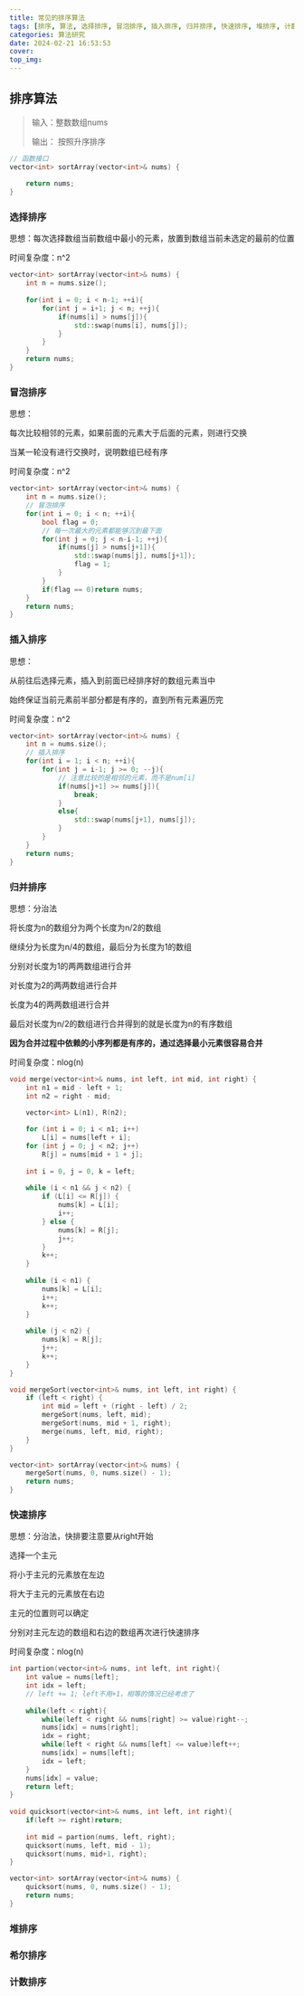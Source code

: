 ```yaml
---
title: 常见的排序算法
tags: [排序, 算法, 选择排序, 冒泡排序, 插入排序, 归并排序, 快速排序, 堆排序, 计数排序]
categories: 算法研究
date: 2024-02-21 16:53:53
cover:
top_img:
---
```

## 排序算法

> 输入：整数数组nums
>
> 输出： 按照升序排序

```C++
// 函数接口
vector<int> sortArray(vector<int>& nums) {
    
    return nums;
}
```

### 选择排序

思想：每次选择数组当前数组中最小的元素，放置到数组当前未选定的最前的位置

时间复杂度：n^2

```C++
vector<int> sortArray(vector<int>& nums) {
    int n = nums.size();
    
    for(int i = 0; i < n-1; ++i){
        for(int j = i+1; j < n; ++j){
            if(nums[i] > nums[j]){
                std::swap(nums[i], nums[j]);
            }
        }
    }
    return nums;
}
```



### 冒泡排序

思想：

每次比较相邻的元素，如果前面的元素大于后面的元素，则进行交换

当某一轮没有进行交换时，说明数组已经有序

时间复杂度：n^2

```c++
vector<int> sortArray(vector<int>& nums) {
    int n = nums.size();
    // 冒泡排序
    for(int i = 0; i < n; ++i){
        bool flag = 0;
        // 每一次最大的元素都能够沉到最下面
        for(int j = 0; j < n-i-1; ++j){
            if(nums[j] > nums[j+1]){
                std::swap(nums[j], nums[j+1]);
                flag = 1;
            }
        }
        if(flag == 0)return nums;
    }
    return nums;
}
```



### 插入排序

思想：

从前往后选择元素，插入到前面已经排序好的数组元素当中

始终保证当前元素前半部分都是有序的，直到所有元素遍历完

时间复杂度：n^2

```c++
vector<int> sortArray(vector<int>& nums) {
    int n = nums.size();
    // 插入排序
    for(int i = 1; i < n; ++i){
        for(int j = i-1; j >= 0; --j){
            // 注意比较的是相邻的元素，而不是num[i]
            if(nums[j+1] >= nums[j]){
                break;
            }
            else{
                std::swap(nums[j+1], nums[j]);
            }
        }
    }
    return nums;
}
```



### 归并排序

思想：分治法

将长度为n的数组分为两个长度为n/2的数组

继续分为长度为n/4的数组，最后分为长度为1的数组

分别对长度为1的两两数组进行合并

对长度为2的两两数组进行合并

长度为4的两两数组进行合并

最后对长度为n/2的数组进行合并得到的就是长度为n的有序数组

**因为合并过程中依赖的小序列都是有序的，通过选择最小元素很容易合并**

时间复杂度：nlog(n)

```c++
void merge(vector<int>& nums, int left, int mid, int right) {
    int n1 = mid - left + 1;
    int n2 = right - mid;

    vector<int> L(n1), R(n2);
    
    for (int i = 0; i < n1; i++)
        L[i] = nums[left + i];
    for (int j = 0; j < n2; j++)
        R[j] = nums[mid + 1 + j];
    
    int i = 0, j = 0, k = left;
    
    while (i < n1 && j < n2) {
        if (L[i] <= R[j]) {
            nums[k] = L[i];
            i++;
        } else {
            nums[k] = R[j];
            j++;
        }
        k++;
    }
    
    while (i < n1) {
        nums[k] = L[i];
        i++;
        k++;
    }
    
    while (j < n2) {
        nums[k] = R[j];
        j++;
        k++;
    }
}

void mergeSort(vector<int>& nums, int left, int right) {
    if (left < right) {
        int mid = left + (right - left) / 2;
        mergeSort(nums, left, mid);
        mergeSort(nums, mid + 1, right);
        merge(nums, left, mid, right);
    }
}

vector<int> sortArray(vector<int>& nums) {
    mergeSort(nums, 0, nums.size() - 1);
    return nums;
}
```



### 快速排序

思想：分治法，快排要注意要从right开始

选择一个主元

将小于主元的元素放在左边

将大于主元的元素放在右边

主元的位置则可以确定

分别对主元左边的数组和右边的数组再次进行快速排序

时间复杂度：nlog(n)

```c++
int partion(vector<int>& nums, int left, int right){
    int value = nums[left];
    int idx = left;
    // left += 1; left不用+1，相等的情况已经考虑了
    
    while(left < right){
        while(left < right && nums[right] >= value)right--;
        nums[idx] = nums[right];
        idx = right;
        while(left < right && nums[left] <= value)left++;
        nums[idx] = nums[left];
        idx = left;
    }
    nums[idx] = value;
    return left;
}
    
void quicksort(vector<int>& nums, int left, int right){
    if(left >= right)return;
    
    int mid = partion(nums, left, right);
    quicksort(nums, left, mid - 1);
    quicksort(nums, mid+1, right);
}

vector<int> sortArray(vector<int>& nums) {
    quicksort(nums, 0, nums.size() - 1);
    return nums;
}
```



### 堆排序

### 希尔排序

### 计数排序

